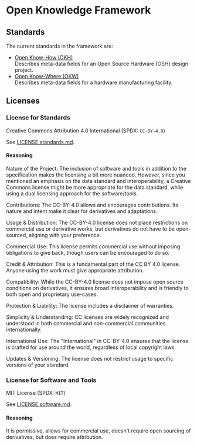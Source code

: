 # Open Knowledge Framework

## Standards

The current standards in the framework are:

- [Open Know-How (OKH)][OKH] \
  Describes meta-data fields for
  an Open Source Hardware (OSH) design project.
- [Open Know-Where (OKW)][OKW] \
  Describes meta-data fields for
  a hardware manufacturing facility.

## Licenses

### License for Standards

Creative Commons Attribution 4.0 International
(SPDX: `CC-BY-4.0`)

See [LICENSE.standards.md](LICENSE.standards.md).

#### Reasoning

Nature of the Project:
The inclusion of software and tools in addition to the specification
makes the licensing a bit more nuanced.
However,
since you mentioned an emphasis on the data standard and interoperability,
a Creative Commons license might be more appropriate for the data standard,
while using a dual licensing approach for the software/tools.

Contributions:
The CC-BY-4.0 allows and encourages contributions.
Its nature and intent make it clear for derivatives and adaptations.

Usage & Distribution:
The CC-BY-4.0 license does not place restrictions on commercial use or derivative works,
but derivatives do not have to be open-sourced,
aligning with your preference.

Commercial Use:
This license permits commercial use without imposing obligations to give back,
though users can be encouraged to do so.

Credit & Attribution:
This is a fundamental part of the CC BY 4.0 license.
Anyone using the work must give appropriate attribution.

Compatibility:
While the CC-BY-4.0 license does not impose open source conditions on derivatives,
it ensures broad interoperability
and is friendly to both open and proprietary use-cases.

Protection & Liability:
The license includes a disclaimer of warranties.

Simplicity & Understanding:
CC licenses are widely recognized and understood
in both commercial and non-commercial communities internationally.

International Use:
The "International" in CC-BY-4.0 ensures that the license is crafted for use around the world,
regardless of local copyright laws.

Updates & Versioning:
The license does not restrict usage to specific versions of your standard.

### License for Software and Tools

MIT License
(SPDX: `MIT`)

See [LICENSE.software.md](LICENSE.software.md).

#### Reasoning

It is permissive,
allows for commercial use,
doesn't require open sourcing of derivatives,
but does require attribution.

[OKH]: OpenKnowHow/README.md
[OKW]: OpenKnowWhere/README.md
